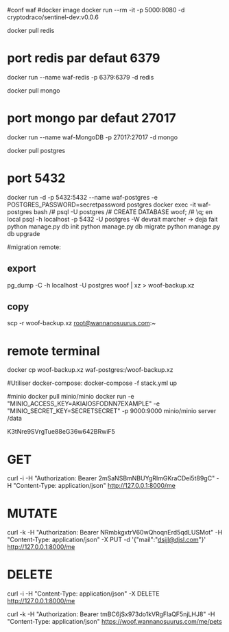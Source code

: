 #conf waf
#docker image
docker run --rm -it -p 5000:8080 -d cryptodraco/sentinel-dev:v0.0.6

docker pull redis
# port redis par defaut 6379
docker run --name waf-redis -p 6379:6379 -d redis

docker pull mongo
# port mongo par defaut 27017
docker run --name waf-MongoDB -p 27017:27017 -d mongo

docker pull postgres
# port 5432
docker run -d -p 5432:5432 --name waf-postgres -e POSTGRES_PASSWORD=secretpassword postgres
docker exec -it waf-postgres bash
/# psql -U postgres
/# CREATE DATABASE woof;
/# \q;
en local psql -h localhost -p 5432 -U postgres -W  devrait marcher
-> deja fait python manage.py db init
python manage.py db migrate
python manage.py db upgrade

#migration remote:
## export
pg_dump -C -h localhost  -U postgres woof | xz > woof-backup.xz
## copy
scp -r woof-backup.xz root@wannanosuurus.com:~
# remote terminal
docker cp woof-backup.xz waf-postgres:/woof-backup.xz

#Utiliser docker-compose:
docker-compose -f stack.yml up

#minio
docker pull minio/minio
docker run -e "MINIO_ACCESS_KEY=AKIAIOSFODNN7EXAMPLE" -e "MINIO_SECRET_KEY=SECRETSECRET" -p 9000:9000 minio/minio server /data

K3tNre9SVrgTue88eG36w642BRwiF5
# GET
curl -i -H "Authorization: Bearer 2mSaNSBmNBUYgRImGKraCDei5t89gC" -H "Content-Type: application/json" http://127.0.0.1:8000/me
# MUTATE
curl -k -H "Authorization: Bearer NRmbkgxtrV60wQhoqnErd5qdLUSMot" -H "Content-Type: application/json" -X PUT -d '{"mail":"dsjjl@djsl.com"}' http://127.0.0.1:8000/me
# DELETE
curl -i -H "Content-Type: application/json" -X DELETE http://127.0.0.1:8000/me

curl -k -H "Authorization: Bearer tmBC6jSx973do1kVRgFlaQF5njLHJ8" -H "Content-Type: application/json" https://woof.wannanosuurus.com/me/pets
